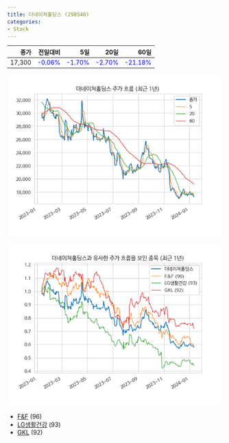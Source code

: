 ```yaml
---
title: 더네이쳐홀딩스 (298540)
categories:
- Stock
---
```


|종가|전일대비|5일|20일|60일|
|---:|-------:|--:|---:|---:|
|17,300|<span style="color: blue">-0.06%</span>|<span style="color: blue">-1.70%</span>|<span style="color: blue">-2.70%</span>|<span style="color: blue">-21.18%</span>|


<!-- more -->

![298540](/assets/images/stock/298540.png)

![298540](/assets/images/stock/298540_sim.png)

- [F&F](/stock/383220/) (96)
- [LG생활건강](/stock/051900/) (93)
- [GKL](/stock/114090/) (92)